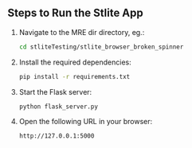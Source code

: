 ## Steps to Run the Stlite App

1. Navigate to the MRE dir directory, eg.:
    ```bash
    cd stliteTesting/stlite_browser_broken_spinner
    ```

2. Install the required dependencies:
    ```bash
    pip install -r requirements.txt
    ```

3. Start the Flask server:
    ```bash
    python flask_server.py
    ```

4. Open the following URL in your browser:
    ```
    http://127.0.0.1:5000
    ```
